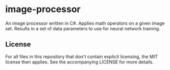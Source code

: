 # image-processor
An image processor written in C#. Applies math operators on a given image set. Results in a set of data parameters to use for neural network training.

## License
For all files in this repository that don't contain explicit licensing, the MIT license then applies. See the accompanying LICENSE for more details.